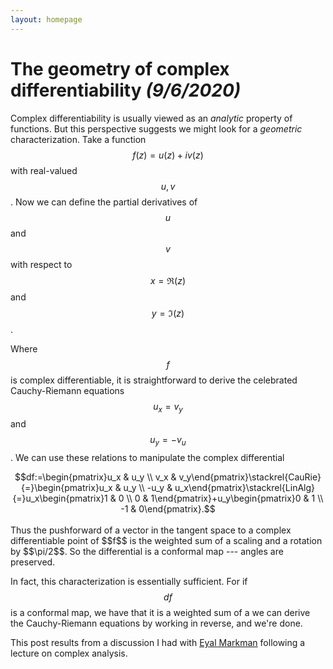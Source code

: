 ```yaml
---
layout: homepage
---
```


<script src="https://cdn.mathjax.org/mathjax/latest/MathJax.js?config=TeX-AMS-MML_HTMLorMML" type="text/javascript"></script>

# The geometry of complex differentiability *(9/6/2020)*

Complex differentiability is usually viewed as an *analytic* property of functions.  But this perspective suggests we might look for a *geometric* characterization.  Take a function $$f(z)=u(z)+iv(z)$$ with real-valued $$u,v$$.  Now we can define the partial derivatives of $$u$$ and $$v$$ with respect to $$x=\Re(z)$$ and $$y=\Im(z)$$.  

Where $$f$$ is complex differentiable, it is straightforward to derive the celebrated Cauchy-Riemann equations $$u_x=v_y$$ and $$u_y=-v_u$$.  We can use these relations to manipulate the complex differential 
<center>$$df:=\begin{pmatrix}u_x & u_y \\ v_x & v_y\end{pmatrix}\stackrel{CauRie}{=}\begin{pmatrix}u_x & u_y \\ -u_y & u_x\end{pmatrix}\stackrel{LinAlg}{=}u_x\begin{pmatrix}1 & 0 \\ 0 & 1\end{pmatrix}+u_y\begin{pmatrix}0 & 1 \\ -1 & 0\end{pmatrix}.$$</center>
<br>
Thus the pushforward of a vector in the tangent space to a complex differentiable point of $$f$$ is the weighted sum of a scaling and a rotation by $$\pi/2$$.  So the differential is a conformal map --- angles are preserved.

In fact, this characterization is essentially sufficient.  For if $$df$$ is a conformal map, we have that it is a weighted sum of a  we can derive the Cauchy-Riemann equations by working in reverse, and we're done.


This post results from a discussion I had with <a href="https://people.math.umass.edu/~markman/" target="_blank">Eyal Markman</a> following a lecture on complex analysis. 
